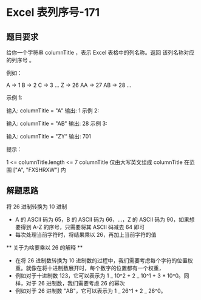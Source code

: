 # Excel 表列序号-171

## 题目要求

给你一个字符串 columnTitle ，表示 Excel 表格中的列名称。返回 该列名称对应的列序号 。

例如：

A -> 1
B -> 2
C -> 3
...
Z -> 26
AA -> 27
AB -> 28
...

示例 1:

输入: columnTitle = "A"
输出: 1
示例 2:

输入: columnTitle = "AB"
输出: 28
示例 3:

输入: columnTitle = "ZY"
输出: 701

提示：

1 <= columnTitle.length <= 7
columnTitle 仅由大写英文组成
columnTitle 在范围 ["A", "FXSHRXW"] 内

## 解题思路

将 26 进制转换为 10 进制

- A 的 ASCII 码为 65，B 的 ASCII 码为 66，...，Z 的 ASCII 码为 90，如果想要得到 A-Z 的序号，只需要将其 ASCII 码减去 64 即可
- 每次处理当前字符时，将结果乘以 26，再加上当前字符的值

** 关于为啥要乘以 26 的解释 **

- 在将 26 进制数转换为 10 进制数的过程中，我们需要考虑每个字符的位置权重。就像在将十进制数展开时，每个数字的位置都有一个权重，
- 例如对于十进制数 123，它可以表示为 1 _ 10^2 + 2 _ 10^1 + 3 \* 10^0。同样，对于 26 进制数，我们需要考虑 26 的幂次
- 例如对于 26 进制数 "AB"，它可以表示为 1 _ 26^1 + 2 _ 26^0。
